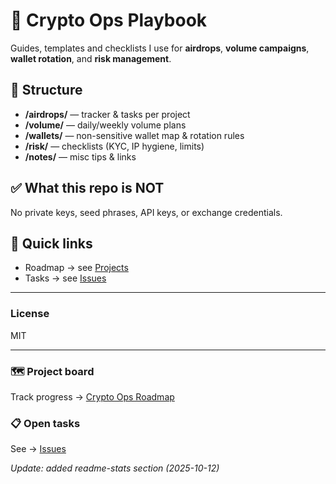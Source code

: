 # 🧭 Crypto Ops Playbook

Guides, templates and checklists I use for **airdrops**, **volume campaigns**, **wallet rotation**, and **risk management**.

## 📂 Structure
- **/airdrops/** — tracker & tasks per project
- **/volume/** — daily/weekly volume plans
- **/wallets/** — non-sensitive wallet map & rotation rules
- **/risk/** — checklists (KYC, IP hygiene, limits)
- **/notes/** — misc tips & links

## ✅ What this repo is NOT
No private keys, seed phrases, API keys, or exchange credentials.

## 🔗 Quick links
- Roadmap → see [Projects](../../projects)
- Tasks → see [Issues](../../issues)

---
### License
MIT

---

### 🗺️ Project board
Track progress → [Crypto Ops Roadmap](../../projects)

### 📋 Open tasks
See → [Issues](../../issues)


_Update: added readme-stats section (2025-10-12)_

